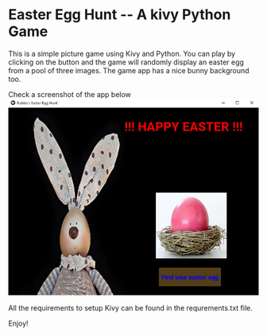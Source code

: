 # Easter Egg Hunt -- A kivy Python Game
This is a simple picture game using Kivy and Python. You can play by clicking on the button and the game will randomly display an easter egg from a pool of three images. The game app has a nice bunny background too.

Check a screenshot of the app below   
![app screenshoot](resources/app_screenshot.png) 

All the requirements to setup Kivy can be found in the requrements.txt file.

Enjoy!
